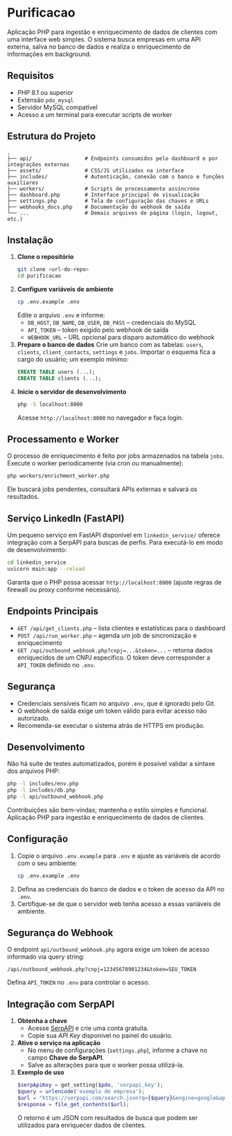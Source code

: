 # Purificacao

Aplicação PHP para ingestão e enriquecimento de dados de clientes com uma interface web simples. O sistema busca empresas em uma API externa, salva no banco de dados e realiza o enriquecimento de informações em background.

## Requisitos

- PHP 8.1 ou superior
- Extensão `pdo_mysql`
- Servidor MySQL compatível
- Acesso a um terminal para executar scripts de worker

## Estrutura do Projeto

```
.
├── api/                 # Endpoints consumidos pelo dashboard e por integrações externas
├── assets/              # CSS/JS utilizados na interface
├── includes/            # Autenticação, conexão com o banco e funções auxiliares
├── workers/             # Scripts de processamento assíncrono
├── dashboard.php        # Interface principal de visualização
├── settings.php         # Tela de configuração das chaves e URLs
├── webhooks_docs.php    # Documentação do webhook de saída
└── ...                  # Demais arquivos de página (login, logout, etc.)
```

## Instalação

1. **Clone o repositório**
   ```bash
   git clone <url-do-repo>
   cd purificacao
   ```
2. **Configure variáveis de ambiente**
   ```bash
   cp .env.example .env
   ```
   Edite o arquivo `.env` e informe:
   - `DB_HOST`, `DB_NAME`, `DB_USER`, `DB_PASS` – credenciais do MySQL
   - `API_TOKEN` – token exigido pelo webhook de saída
   - `WEBHOOK_URL` – URL opcional para disparo automático do webhook
3. **Prepare o banco de dados**
   Crie um banco com as tabelas: `users`, `clients`, `client_contacts`, `settings` e `jobs`.
   Importar o esquema fica a cargo do usuário; um exemplo mínimo:
   ```sql
   CREATE TABLE users (...);
   CREATE TABLE clients (...);
   ```
4. **Inicie o servidor de desenvolvimento**
   ```bash
   php -S localhost:8000
   ```
   Acesse `http://localhost:8000` no navegador e faça login.

## Processamento e Worker

O processo de enriquecimento é feito por jobs armazenados na tabela `jobs`.
Execute o worker periodicamente (via cron ou manualmente):
```bash
php workers/enrichment_worker.php
```
Ele buscará jobs pendentes, consultará APIs externas e salvará os resultados.

## Serviço LinkedIn (FastAPI)

Um pequeno serviço em FastAPI disponível em `linkedin_service/` oferece integração com a SerpAPI para buscas de perfis. Para executá-lo em modo de desenvolvimento:

```bash
cd linkedin_service
uvicorn main:app --reload
```

Garanta que o PHP possa acessar `http://localhost:8000` (ajuste regras de firewall ou proxy conforme necessário).

## Endpoints Principais

- `GET /api/get_clients.php` – lista clientes e estatísticas para o dashboard
- `POST /api/run_worker.php` – agenda um job de sincronização e enriquecimento
- `GET /api/outbound_webhook.php?cnpj=...&token=...` – retorna dados enriquecidos de um CNPJ específico. O token deve corresponder a `API_TOKEN` definido no `.env`.

## Segurança

- Credenciais sensíveis ficam no arquivo `.env`, que é ignorado pelo Git.
- O webhook de saída exige um token válido para evitar acesso não autorizado.
- Recomenda-se executar o sistema atrás de HTTPS em produção.

## Desenvolvimento

Não há suíte de testes automatizados, porém é possível validar a sintaxe dos arquivos PHP:
```bash
php -l includes/env.php
php -l includes/db.php
php -l api/outbound_webhook.php
```
Contribuições são bem-vindas; mantenha o estilo simples e funcional.
Aplicação PHP para ingestão e enriquecimento de dados de clientes. 

## Configuração

1. Copie o arquivo `.env.example` para `.env` e ajuste as variáveis de acordo com o seu ambiente:
   ```bash
   cp .env.example .env
   ```
2. Defina as credenciais do banco de dados e o token de acesso da API no `.env`.
3. Certifique-se de que o servidor web tenha acesso a essas variáveis de ambiente.

## Segurança do Webhook

O endpoint `api/outbound_webhook.php` agora exige um token de acesso informado via query string:
```
/api/outbound_webhook.php?cnpj=12345678901234&token=SEU_TOKEN
```
Defina `API_TOKEN` no `.env` para controlar o acesso.

## Integração com SerpAPI

1. **Obtenha a chave**
   - Acesse [SerpAPI](https://serpapi.com) e crie uma conta gratuita.
   - Copie sua *API Key* disponível no painel do usuário.
2. **Ative o serviço na aplicação**
   - No menu de configurações (`settings.php`), informe a chave no campo **Chave do SerpAPI**.
   - Salve as alterações para que o worker possa utilizá-la.
3. **Exemplo de uso**
   ```php
   $serpApiKey = get_setting($pdo, 'serpapi_key');
   $query = urlencode('exemplo de empresa');
   $url = "https://serpapi.com/search.json?q={$query}&engine=google&api_key={$serpApiKey}";
   $response = file_get_contents($url);
   ```
   O retorno é um JSON com resultados de busca que podem ser utilizados para enriquecer dados de clientes.

